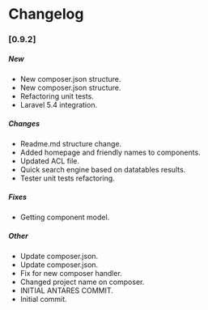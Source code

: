 # Changelog

### [0.9.2]

##### New

* New composer.json structure.
* New composer.json structure.
* Refactoring unit tests.
* Laravel 5.4 integration.

##### Changes

* Readme.md structure change.
* Added homepage and friendly names to components.
* Updated ACL file.
* Quick search engine based on datatables results.
* Tester unit tests refactoring.

##### Fixes

* Getting component model.

##### Other

* Update composer.json.
* Update composer.json.
* Fix for new composer handler.
* Changed project name on composer.
* INITIAL ANTARES COMMIT.
* Initial commit.



